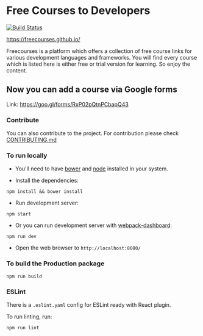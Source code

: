 # Free Courses to Developers 
[![Build Status](https://travis-ci.org/Leocardoso94/Free-Courses.svg?branch=master)](https://travis-ci.org/Leocardoso94/Free-Courses)

https://freecourses.github.io/

Freecourses is a platform which offers a collection of free course links for various development languages and frameworks. You will find every course which is listed here is either free or trial version for learning. So enjoy the content.

## Now you can add a course via Google forms

Link: https://goo.gl/forms/RxP02pQtnPCbapQ43

### Contribute
You can also contribute to the project. For contribution please check [CONTRIBUTING.md](https://github.com/Leocardoso94/Free-Courses/blob/master/CONTRIBUTING.md)


### To run locally

* You'll need to have [bower](https://bower.io/) and [node](https://nodejs.org/en/) installed in your system.


* Install the dependencies:

```
npm install && bower install
```

* Run development server:

```
npm start
```

* Or you can run development server with [webpack-dashboard](https://github.com/FormidableLabs/webpack-dashboard):

```
npm run dev
```

* Open the web browser to `http://localhost:8080/`


### To build the Production package

```
npm run build
```


### ESLint
There is a `.eslint.yaml` config for ESLint ready with React plugin.

To run linting, run:

```
npm run lint
```
